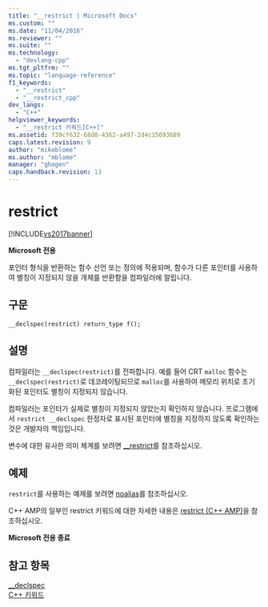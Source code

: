 ```yaml
---
title: "__restrict | Microsoft Docs"
ms.custom: ""
ms.date: "11/04/2016"
ms.reviewer: ""
ms.suite: ""
ms.technology: 
  - "devlang-cpp"
ms.tgt_pltfrm: ""
ms.topic: "language-reference"
f1_keywords: 
  - "__restrict"
  - "__restrict_cpp"
dev_langs: 
  - "C++"
helpviewer_keywords: 
  - "__restrict 키워드[C++]"
ms.assetid: f39cf632-68d8-4362-a497-2d4c15693689
caps.latest.revision: 9
author: "mikeblome"
ms.author: "mblome"
manager: "ghogen"
caps.handback.revision: 13
---
```

# restrict
[!INCLUDE[vs2017banner](../assembler/inline/includes/vs2017banner.md)]

**Microsoft 전용**  
  
 포인터 형식을 반환하는 함수 선언 또는 정의에 적용되며, 함수가 다른 포인터를 사용하여 별칭이 지정되지 않을 개체를 반환함을 컴파일러에 알립니다.  
  
## 구문  
  
```  
__declspec(restrict) return_type f();  
```  
  
## 설명  
 컴파일러는 `__declspec(restrict)`를 전파합니다.  예를 들어 CRT `malloc` 함수는 `__declspec(restrict)`로 데코레이팅되므로 `malloc`를 사용하여 메모리 위치로 초기화된 포인터도 별칭이 지정되지 않습니다.  
  
 컴파일러는 포인터가 실제로 별칭이 지정되지 않았는지 확인하지 않습니다.  프로그램에서 `restrict __declspec` 한정자로 표시된 포인터에 별칭을 지정하지 않도록 확인하는 것은 개발자의 책임입니다.  
  
 변수에 대한 유사한 의미 체계를 보려면 [\_\_restrict](../cpp/extension-restrict.md)를 참조하십시오.  
  
## 예제  
 `restrict`를 사용하는 예제를 보려면 [noalias](../cpp/noalias.md)를 참조하십시오.  
  
 C\+\+ AMP의 일부인 restrict 키워드에 대한 자세한 내용은 [restrict \(C\+\+ AMP\)](../cpp/restrict-cpp-amp.md)을 참조하십시오.  
  
 **Microsoft 전용 종료**  
  
## 참고 항목  
 [\_\_declspec](../cpp/declspec.md)   
 [C\+\+ 키워드](../cpp/keywords-cpp.md)
